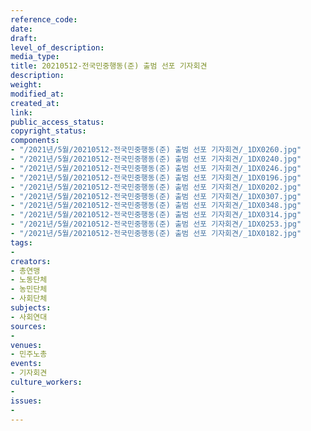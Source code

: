 ```yaml
---
reference_code: 
date: 
draft: 
level_of_description: 
media_type: 
title: 20210512-전국민중행동(준) 출범 선포 기자회견
description: 
weight: 
modified_at: 
created_at: 
link: 
public_access_status: 
copyright_status: 
components:
- "/2021년/5월/20210512-전국민중행동(준) 출범 선포 기자회견/_1DX0260.jpg"
- "/2021년/5월/20210512-전국민중행동(준) 출범 선포 기자회견/_1DX0240.jpg"
- "/2021년/5월/20210512-전국민중행동(준) 출범 선포 기자회견/_1DX0246.jpg"
- "/2021년/5월/20210512-전국민중행동(준) 출범 선포 기자회견/_1DX0196.jpg"
- "/2021년/5월/20210512-전국민중행동(준) 출범 선포 기자회견/_1DX0202.jpg"
- "/2021년/5월/20210512-전국민중행동(준) 출범 선포 기자회견/_1DX0307.jpg"
- "/2021년/5월/20210512-전국민중행동(준) 출범 선포 기자회견/_1DX0348.jpg"
- "/2021년/5월/20210512-전국민중행동(준) 출범 선포 기자회견/_1DX0314.jpg"
- "/2021년/5월/20210512-전국민중행동(준) 출범 선포 기자회견/_1DX0253.jpg"
- "/2021년/5월/20210512-전국민중행동(준) 출범 선포 기자회견/_1DX0182.jpg"
tags:
- 
creators:
- 총연맹
- 노동단체
- 농민단체
- 사회단체
subjects:
- 사회연대
sources:
- 
venues:
- 민주노총
events:
- 기자회견
culture_workers:
- 
issues:
- 
---
```

